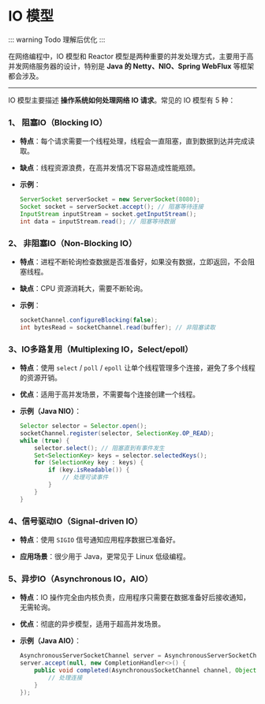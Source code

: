 # IO 模型

::: warning Todo 理解后优化
:::

在网络编程中，IO 模型和 Reactor 模型是两种重要的并发处理方式，主要用于高并发网络服务器的设计，特别是 **Java 的 Netty、NIO、Spring WebFlux** 等框架都会涉及。

---
IO 模型主要描述 **操作系统如何处理网络 IO 请求**。常见的 IO 模型有 5 种：

### **1、 阻塞IO（Blocking IO）**
- **特点**：每个请求需要一个线程处理，线程会一直阻塞，直到数据到达并完成读取。

- **缺点**：线程资源浪费，在高并发情况下容易造成性能瓶颈。

- **示例**：
  ```java
  ServerSocket serverSocket = new ServerSocket(8080);
  Socket socket = serverSocket.accept(); // 阻塞等待连接
  InputStream inputStream = socket.getInputStream();
  int data = inputStream.read(); // 阻塞等待数据
  ```

### **2、 非阻塞IO（Non-Blocking IO）**
- **特点**：进程不断轮询检查数据是否准备好，如果没有数据，立即返回，不会阻塞线程。

- **缺点**：CPU 资源消耗大，需要不断轮询。

- **示例**：
  ```java
  socketChannel.configureBlocking(false);
  int bytesRead = socketChannel.read(buffer); // 非阻塞读取
  ```

### **3、IO多路复用（Multiplexing IO，Select/epoll）**
- **特点**：使用 `select` / `poll` / `epoll` 让单个线程管理多个连接，避免了多个线程的资源开销。

- **优点**：适用于高并发场景，不需要每个连接创建一个线程。

- **示例（Java NIO）**：
  ```java
  Selector selector = Selector.open();
  socketChannel.register(selector, SelectionKey.OP_READ);
  while (true) {
      selector.select(); // 阻塞直到有事件发生
      Set<SelectionKey> keys = selector.selectedKeys();
      for (SelectionKey key : keys) {
          if (key.isReadable()) {
              // 处理可读事件
          }
      }
  }
  ```

### **4、信号驱动IO（Signal-driven IO）**

- **特点**：使用 `SIGIO` 信号通知应用程序数据已准备好。

- **应用场景**：很少用于 Java，更常见于 Linux 低级编程。

### **5、异步IO（Asynchronous IO，AIO）**
- **特点**：IO 操作完全由内核负责，应用程序只需要在数据准备好后接收通知，无需轮询。

- **优点**：彻底的异步模型，适用于超高并发场景。

- **示例（Java AIO）**：
  ```java
  AsynchronousServerSocketChannel server = AsynchronousServerSocketChannel.open();
  server.accept(null, new CompletionHandler<>() {
      public void completed(AsynchronousSocketChannel channel, Object attachment) {
          // 处理连接
      }
  });
  ```

